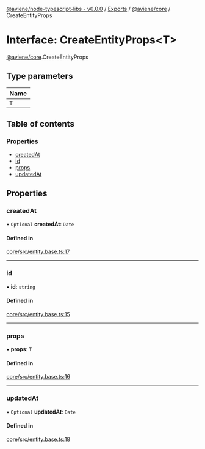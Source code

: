 [@aviene/node-typescript-libs - v0.0.0](../README.md) / [Exports](../modules.md) / [@aviene/core](../modules/aviene_core.md) / CreateEntityProps

# Interface: CreateEntityProps\<T\>

[@aviene/core](../modules/aviene_core.md).CreateEntityProps

## Type parameters

| Name |
| :------ |
| `T` |

## Table of contents

### Properties

- [createdAt](aviene_core.CreateEntityProps.md#createdat)
- [id](aviene_core.CreateEntityProps.md#id)
- [props](aviene_core.CreateEntityProps.md#props)
- [updatedAt](aviene_core.CreateEntityProps.md#updatedat)

## Properties

### createdAt

• `Optional` **createdAt**: `Date`

#### Defined in

[core/src/entity.base.ts:17](https://github.com/stefan-karlsson/node-typescript-libs/blob/f5a2288c7c1555a2aa0d5a7403baf1ed59ca63ab/packages/core/src/entity.base.ts#L17)

___

### id

• **id**: `string`

#### Defined in

[core/src/entity.base.ts:15](https://github.com/stefan-karlsson/node-typescript-libs/blob/f5a2288c7c1555a2aa0d5a7403baf1ed59ca63ab/packages/core/src/entity.base.ts#L15)

___

### props

• **props**: `T`

#### Defined in

[core/src/entity.base.ts:16](https://github.com/stefan-karlsson/node-typescript-libs/blob/f5a2288c7c1555a2aa0d5a7403baf1ed59ca63ab/packages/core/src/entity.base.ts#L16)

___

### updatedAt

• `Optional` **updatedAt**: `Date`

#### Defined in

[core/src/entity.base.ts:18](https://github.com/stefan-karlsson/node-typescript-libs/blob/f5a2288c7c1555a2aa0d5a7403baf1ed59ca63ab/packages/core/src/entity.base.ts#L18)
